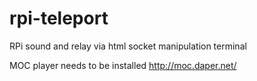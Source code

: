 # rpi-teleport
RPi sound and relay via html socket manipulation terminal

MOC player needs to be installed
http://moc.daper.net/

